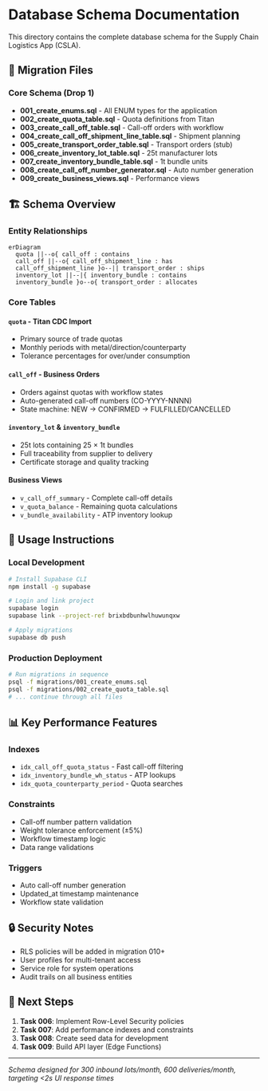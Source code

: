 # Database Schema Documentation

This directory contains the complete database schema for the Supply Chain Logistics App (CSLA).

## 📁 Migration Files

### Core Schema (Drop 1)
- **001_create_enums.sql** - All ENUM types for the application
- **002_create_quota_table.sql** - Quota definitions from Titan
- **003_create_call_off_table.sql** - Call-off orders with workflow
- **004_create_call_off_shipment_line_table.sql** - Shipment planning
- **005_create_transport_order_table.sql** - Transport orders (stub)
- **006_create_inventory_lot_table.sql** - 25t manufacturer lots
- **007_create_inventory_bundle_table.sql** - 1t bundle units
- **008_create_call_off_number_generator.sql** - Auto number generation
- **009_create_business_views.sql** - Performance views

## 🏗️ Schema Overview

### Entity Relationships
```mermaid
erDiagram
  quota ||--o{ call_off : contains
  call_off ||--o{ call_off_shipment_line : has
  call_off_shipment_line }o--|| transport_order : ships
  inventory_lot ||--|{ inventory_bundle : contains
  inventory_bundle }o--o{ transport_order : allocates
```

### Core Tables

#### `quota` - Titan CDC Import
- Primary source of trade quotas
- Monthly periods with metal/direction/counterparty
- Tolerance percentages for over/under consumption

#### `call_off` - Business Orders  
- Orders against quotas with workflow states
- Auto-generated call-off numbers (CO-YYYY-NNNN)
- State machine: NEW → CONFIRMED → FULFILLED/CANCELLED

#### `inventory_lot` & `inventory_bundle`
- 25t lots containing 25 × 1t bundles  
- Full traceability from supplier to delivery
- Certificate storage and quality tracking

#### Business Views
- `v_call_off_summary` - Complete call-off details
- `v_quota_balance` - Remaining quota calculations
- `v_bundle_availability` - ATP inventory lookup

## 🔧 Usage Instructions

### Local Development
```bash
# Install Supabase CLI
npm install -g supabase

# Login and link project
supabase login
supabase link --project-ref brixbdbunhwlhuwunqxw

# Apply migrations
supabase db push
```

### Production Deployment
```bash
# Run migrations in sequence
psql -f migrations/001_create_enums.sql
psql -f migrations/002_create_quota_table.sql
# ... continue through all files
```

## 📊 Key Performance Features

### Indexes
- `idx_call_off_quota_status` - Fast call-off filtering
- `idx_inventory_bundle_wh_status` - ATP lookups
- `idx_quota_counterparty_period` - Quota searches

### Constraints
- Call-off number pattern validation
- Weight tolerance enforcement (±5%)
- Workflow timestamp logic
- Data range validations

### Triggers
- Auto call-off number generation
- Updated_at timestamp maintenance
- Workflow state validation

## 🔒 Security Notes

- RLS policies will be added in migration 010+
- User profiles for multi-tenant access
- Service role for system operations
- Audit trails on all business entities

## 🚀 Next Steps

1. **Task 006**: Implement Row-Level Security policies
2. **Task 007**: Add performance indexes and constraints  
3. **Task 008**: Create seed data for development
4. **Task 009**: Build API layer (Edge Functions)

---

*Schema designed for 300 inbound lots/month, 600 deliveries/month, targeting <2s UI response times*
